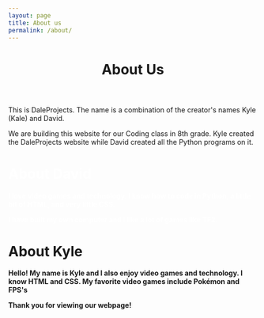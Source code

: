 ```yaml
---
layout: page
title: About us
permalink: /about/
---
```

<style>
h1.david {
color: #ffffff;
}
p.david {
color: #ffffff;
}
</style>
  <header class="post-header">
    <h1 class="post-title">About Us</h1>
  </header>
<p>This is DaleProjects. The name is a combination of the creator's names Kyle (Kale) and David.</p>
<p>We are building this website for our Coding class in 8th grade. Kyle created the DaleProjects website while David created all the Python programs on it.</p>
<h1 class="david"><b>About David</b></h1>
<p class="david"><b>I love video games and technology. I know how to code in Python, a little bit of HTML, and very little CSS.</b></p>
<p class="david"><b>I have built my own computer and I like a lot of games like TF2.</b></p>
<h1><b>About Kyle</b></h1>
<p><b>Hello! My name is Kyle and I also enjoy video games and technology. I know HTML and CSS. My favorite video games include Pokémon and FPS's</b></p>
<p><b>Thank you for viewing our webpage!</b></p>
